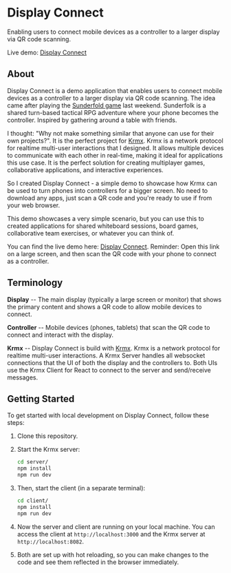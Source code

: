 # Display Connect
Enabling users to connect mobile devices as a controller to a larger display via QR code scanning.

Live demo: [Display Connect](https://display-connect.vercel.app)

## About
Display Connect is a demo application that enables users to connect mobile devices as a controller to a larger display via QR code scanning. The idea came after playing the [Sunderfold game](https://www.dreamhaven.com/games/sunderfolk) last weekend. Sunderfolk is a shared turn-based tactical RPG adventure where your phone becomes the controller. Inspired by gathering around a table with friends.

I thought: "Why not make something similar that anyone can use for their own projects?". It is the perfect project for [Krmx](https://simonkarman.github.io/krmx). Krmx is a network protocol for realtime multi-user interactions that I designed. It allows multiple devices to communicate with each other in real-time, making it ideal for applications this use case. It is the perfect solution for creating multiplayer games, collaborative applications, and interactive experiences.

So I created Display Connect - a simple demo to showcase how Krmx can be used to turn phones into controllers for a bigger screen. No need to download any apps, just scan a QR code and you're ready to use if from your web browser.

This demo showcases a very simple scenario, but you can use this to created applications for shared whiteboard sessions, board games, collaborative team exercises, or whatever you can think of.

You can find the live demo here: [Display Connect](https://display-connect.vercel.app). Reminder: Open this link on a large screen, and then scan the QR code with your phone to connect as a controller.

## Terminology
**Display** -- The main display (typically a large screen or monitor) that shows the primary content and shows a QR code to allow mobile devices to connect.

**Controller** -- Mobile devices (phones, tablets) that scan the QR code to connect and interact with the display.

**Krmx** -- Display Connect is build with [Krmx](https://simonkarman.github.io/krmx). Krmx is a network protocol for realtime multi-user interactions. A Krmx Server handles all websocket connections that the UI of both the display and the controllers to. Both UIs use the Krmx Client for React to connect to the server and send/receive messages.

## Getting Started
To get started with local development on Display Connect, follow these steps:

1. Clone this repository.

2. Start the Krmx server:
    ```bash
    cd server/
    npm install
    npm run dev
    ```

3. Then, start the client (in a separate terminal):
    ```bash
    cd client/
    npm install
    npm run dev
    ```

4. Now the server and client are running on your local machine. You can access the client at `http://localhost:3000` and the Krmx server at `http://localhost:8082`.

5. Both are set up with hot reloading, so you can make changes to the code and see them reflected in the browser immediately.
